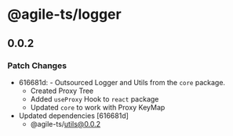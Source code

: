 # @agile-ts/logger

## 0.0.2
### Patch Changes

- 616681d: - Outsourced Logger and Utils from the `core` package.
  - Created Proxy Tree
  - Added `useProxy` Hook to `react` package
  - Updated `core` to work with Proxy KeyMap
- Updated dependencies [616681d]
  - @agile-ts/utils@0.0.2
